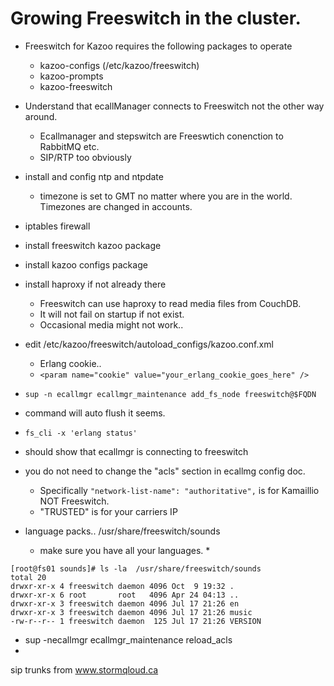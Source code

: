 # Growing Freeswitch in the cluster.

* Freeswitch for Kazoo requires the following packages to operate
  * kazoo-configs (/etc/kazoo/freeswitch)
  * kazoo-prompts
  * kazoo-freeswitch

* Understand that ecallManager connects to Freeswitch not the other way around.
  * Ecallmanager and stepswitch are Freeswtich conenction to RabbitMQ etc.
  * SIP/RTP too obviously

* install and config ntp and ntpdate
  * timezone is set to GMT no matter where you are in the world.  Timezones are changed in accounts.

* iptables firewall
* install freeswitch kazoo package
* install kazoo configs package

* install haproxy if not already there
  *  Freeswitch can use haproxy to read media files from CouchDB.
  *  It will not fail on startup if not exist.
  *  Occasional media might not work..

* edit /etc/kazoo/freeswitch/autoload_configs/kazoo.conf.xml
  * Erlang cookie..
  *  ```<param name="cookie" value="your_erlang_cookie_goes_here" />```
* ```sup -n ecallmgr ecallmgr_maintenance add_fs_node freeswitch@$FQDN ```
 * command will auto flush it seems.
*  ```fs_cli -x 'erlang status'```
  * should show that ecallmgr is connecting to freeswitch 
* you do not need to change the "acls" section in ecallmg config doc.
  * Specifically ```"network-list-name": "authoritative",``` is for Kamaillio NOT Freeswitch.
  * "TRUSTED" is for your carriers IP

* language packs.. /usr/share/freeswitch/sounds
  * make sure you have all your languages.
    * 
``` 
[root@fs01 sounds]# ls -la  /usr/share/freeswitch/sounds
total 20
drwxr-xr-x 4 freeswitch daemon 4096 Oct  9 19:32 .
drwxr-xr-x 6 root       root   4096 Apr 24 04:13 ..
drwxr-xr-x 3 freeswitch daemon 4096 Jul 17 21:26 en
drwxr-xr-x 3 freeswitch daemon 4096 Jul 17 21:26 music
-rw-r--r-- 1 freeswitch daemon  125 Jul 17 21:26 VERSION
```

* sup -necallmgr ecallmgr_maintenance reload_acls
* 

sip trunks from www.stormqloud.ca
